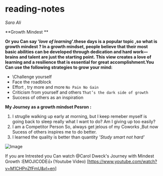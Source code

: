 # reading-notes
*Sara* *Ali*

**Growth Mindest **

**Or you Can say '*love of learning*'.these days is a popular topic ,so what is growth mindest ?
In a growth mindset, people believe that their most basic abilities can be developed through dedication and hard work—brains and talent are just the starting point. This view creates a love of learning and a resilience that is essential for great accomplishment.You Can use the following strategies to grow your mind:**

- \Challenge yourself
- Face the roadblock 
- Effort , try more and more `No Pain No Gain`
- Criticism from yourself and others `That’s the dark side of growth`
- Success of others as an inspiration

**My Journey as a growth mindset Pesron :**
1. I struglle walking up early at morning, but I keep remeber myself is going back to sleep really what I want to do? Am I giving up too easily?
2. I am a Competitor Person So, always get jelous of my Coworks ,But now Sucess of others inspires me to do better.
3. I learned the quality is better than quantity *'Study smart not hard'* 

![Image](https://i.pinimg.com/236x/b6/01/ac/b601ac3e34a2df83e4c290baf0488c91.jpg)

If you are Intrested you Can watch @Carol Dweck's Journey with Mindest Growth :EMOJICODE:+1:
(Youtube Video) [https://www.youtube.com/watch?v=M1CHPnZfFmU&vl=en]

